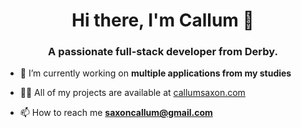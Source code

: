 <h1 align="center">Hi there, I'm Callum 👋</h1>
<h3 align="center">A passionate full-stack developer from Derby.</h3>

- 🔭 I’m currently working on **multiple applications from my studies**

- 👨‍💻 All of my projects are available at [callumsaxon.com](callumsaxon.com)

- 📫 How to reach me **saxoncallum@gmail.com**
